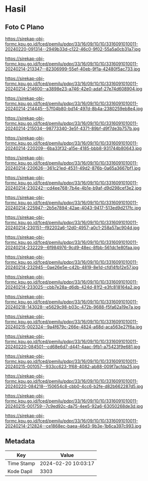 # Hasil

## Foto C Plano

https://sirekap-obj-formc.kpu.go.id/fced/pemilu/pdpr/33/16/09/10/10/3316091010011-20240220-091314--2949b33d-c122-46c0-9f02-55a5a0cb31a7.jpg

https://sirekap-obj-formc.kpu.go.id/fced/pemilu/pdpr/33/16/09/10/10/3316091010011-20240214-213347--82306999-55ef-40eb-9f1a-42480f5ac733.jpg

https://sirekap-obj-formc.kpu.go.id/fced/pemilu/pdpr/33/16/09/10/10/3316091010011-20240214-214600--a3898e23-a746-42e0-adaf-27e74d608904.jpg

https://sirekap-obj-formc.kpu.go.id/fced/pemilu/pdpr/33/16/09/10/10/3316091010011-20240214-214445--57f04b80-bd14-497d-8b4a-2380259eb8e4.jpg

https://sirekap-obj-formc.kpu.go.id/fced/pemilu/pdpr/33/16/09/10/10/3316091010011-20240214-215034--98773340-3e5f-4371-89bf-d9f7de3b757b.jpg

https://sirekap-obj-formc.kpu.go.id/fced/pemilu/pdpr/33/16/09/10/10/3316091010011-20240214-220209--6ba33f32-a15e-4185-bbb8-931744b80643.jpg

https://sirekap-obj-formc.kpu.go.id/fced/pemilu/pdpr/33/16/09/10/10/3316091010011-20240214-220626--361c21ed-4531-49d2-876b-0a65a3667bf1.jpg

https://sirekap-obj-formc.kpu.go.id/fced/pemilu/pdpr/33/16/09/10/10/3316091010011-20240214-230242--cd4ee768-7b4e-4b1e-b9af-d9d298cef3e2.jpg

https://sirekap-obj-formc.kpu.go.id/fced/pemilu/pdpr/33/16/09/10/10/3316091010011-20240214-225947--2b5e7894-42ae-4043-9417-513ed9d217fc.jpg

https://sirekap-obj-formc.kpu.go.id/fced/pemilu/pdpr/33/16/09/10/10/3316091010011-20240214-230151--f92202a6-12d0-4957-a0c1-258a57ac904d.jpg

https://sirekap-obj-formc.kpu.go.id/fced/pemilu/pdpr/33/16/09/10/10/3316091010011-20240214-232229--6f984976-9cd9-48ec-8fbb-561dc1e80faa.jpg

https://sirekap-obj-formc.kpu.go.id/fced/pemilu/pdpr/33/16/09/10/10/3316091010011-20240214-232945--0ae26e5e-c42b-4819-8e1d-cfd14fb12e57.jpg

https://sirekap-obj-formc.kpu.go.id/fced/pemilu/pdpr/33/16/09/10/10/3316091010011-20240214-233025--cbb7e28a-d6db-424d-81f2-e3fc818164a2.jpg

https://sirekap-obj-formc.kpu.go.id/fced/pemilu/pdpr/33/16/09/10/10/3316091010011-20240218-143028--e5629c98-b03c-472b-9688-f5fa62a19e7a.jpg

https://sirekap-obj-formc.kpu.go.id/fced/pemilu/pdpr/33/16/09/10/10/3316091010011-20240215-002324--9a4f679c-266e-4824-a68d-aca563e27f6a.jpg

https://sirekap-obj-formc.kpu.go.id/fced/pemilu/pdpr/33/16/09/10/10/3316091010011-20240220-084501--cd68e6d7-d441-4aac-9fb1-a75423f9e681.jpg

https://sirekap-obj-formc.kpu.go.id/fced/pemilu/pdpr/33/16/09/10/10/3316091010011-20240215-001057--933cc623-1f68-4082-ab88-009f7acfda25.jpg

https://sirekap-obj-formc.kpu.go.id/fced/pemilu/pdpr/33/16/09/10/10/3316091010011-20240220-084218--150654c8-cbb0-4cc6-b2fe-d82b662287d5.jpg

https://sirekap-obj-formc.kpu.go.id/fced/pemilu/pdpr/33/16/09/10/10/3316091010011-20240215-001759--7c9ed92c-da75-4ee5-92a6-63050268de3d.jpg

https://sirekap-obj-formc.kpu.go.id/fced/pemilu/pdpr/33/16/09/10/10/3316091010011-20240214-212824--ce1868ec-baea-46d3-9b3e-1b6ca397c993.jpg


## Metadata

| Key        | Value               |
| ---------- | ------------------- |
| Time Stamp | 2024-02-20 10:03:17 |
| Kode Dapil | 3303                |



